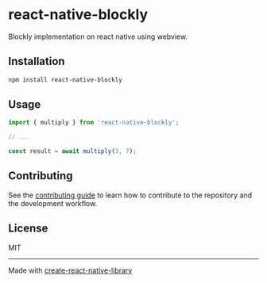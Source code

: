 # react-native-blockly

Blockly implementation on react native using webview.

## Installation

```sh
npm install react-native-blockly
```

## Usage


```js
import { multiply } from 'react-native-blockly';

// ...

const result = await multiply(3, 7);
```


## Contributing

See the [contributing guide](CONTRIBUTING.md) to learn how to contribute to the repository and the development workflow.

## License

MIT

---

Made with [create-react-native-library](https://github.com/callstack/react-native-builder-bob)
